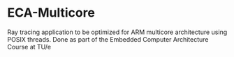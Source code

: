 # ECA-Multicore

Ray tracing application to be optimized for ARM multicore architecture using POSIX threads.
Done as part of the Embedded Computer Architecture Course at TU/e
